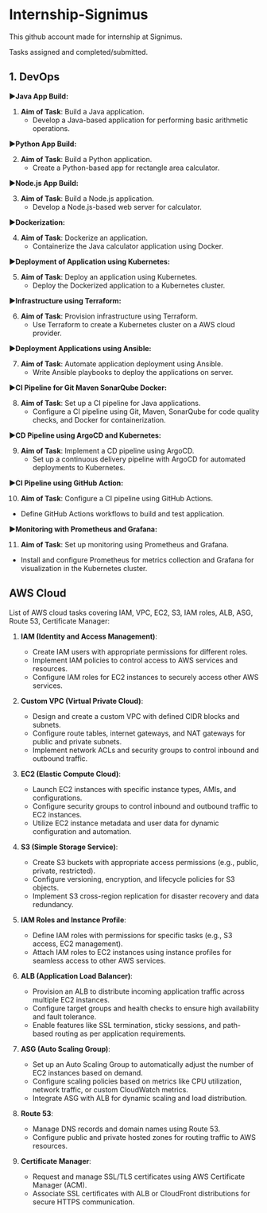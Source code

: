 # Internship-Signimus

This github account made for internship at Signimus.

Tasks assigned and completed/submitted.

## 1. DevOps 

▶️**Java App Build:**

1. **Aim of Task**: Build a Java application.
   - Develop a Java-based application for performing basic arithmetic operations.

▶️**Python App Build:**

2. **Aim of Task**: Build a Python application.
   - Create a Python-based app for rectangle area calculator.

▶️**Node.js App Build:**

3. **Aim of Task**: Build a Node.js application.
   - Develop a Node.js-based web server for calculator.

▶️**Dockerization:**

4. **Aim of Task**: Dockerize an application.
   - Containerize the Java calculator application using Docker.

▶️**Deployment of Application using Kubernetes:**

5. **Aim of Task**: Deploy an application using Kubernetes.
   - Deploy the Dockerized application to a Kubernetes cluster.

▶️**Infrastructure using Terraform:**

6. **Aim of Task**: Provision infrastructure using Terraform.
   - Use Terraform to create a Kubernetes cluster on a AWS cloud provider.

▶️**Deployment Applications using Ansible:**

7. **Aim of Task**: Automate application deployment using Ansible.
   - Write Ansible playbooks to deploy the applications on server.

▶️**CI Pipeline for Git Maven SonarQube Docker:**

8. **Aim of Task**: Set up a CI pipeline for Java applications.
   - Configure a CI pipeline using Git, Maven, SonarQube for code quality checks, and Docker for containerization.

▶️**CD Pipeline using ArgoCD and Kubernetes:**

9. **Aim of Task**: Implement a CD pipeline using ArgoCD.
   - Set up a continuous delivery pipeline with ArgoCD for automated deployments to Kubernetes.

▶️**CI Pipeline using GitHub Action:**

10. **Aim of Task**: Configure a CI pipeline using GitHub Actions.
   - Define GitHub Actions workflows to build and test application.

▶️**Monitoring with Prometheus and Grafana:**

11. **Aim of Task**: Set up monitoring using Prometheus and Grafana.
   - Install and configure Prometheus for metrics collection and Grafana for visualization in the Kubernetes cluster.


## AWS Cloud

List of AWS cloud tasks covering IAM, VPC, EC2, S3, IAM roles, ALB, ASG, Route 53, Certificate Manager:

1. **IAM (Identity and Access Management)**:
   - Create IAM users with appropriate permissions for different roles.
   - Implement IAM policies to control access to AWS services and resources.
   - Configure IAM roles for EC2 instances to securely access other AWS services.

2. **Custom VPC (Virtual Private Cloud)**:
   - Design and create a custom VPC with defined CIDR blocks and subnets.
   - Configure route tables, internet gateways, and NAT gateways for public and private subnets.
   - Implement network ACLs and security groups to control inbound and outbound traffic.

3. **EC2 (Elastic Compute Cloud)**:
   - Launch EC2 instances with specific instance types, AMIs, and configurations.
   - Configure security groups to control inbound and outbound traffic to EC2 instances.
   - Utilize EC2 instance metadata and user data for dynamic configuration and automation.

4. **S3 (Simple Storage Service)**:
   - Create S3 buckets with appropriate access permissions (e.g., public, private, restricted).
   - Configure versioning, encryption, and lifecycle policies for S3 objects.
   - Implement S3 cross-region replication for disaster recovery and data redundancy.

5. **IAM Roles and Instance Profile**:
   - Define IAM roles with permissions for specific tasks (e.g., S3 access, EC2 management).
   - Attach IAM roles to EC2 instances using instance profiles for seamless access to other AWS services.

6. **ALB (Application Load Balancer)**:
   - Provision an ALB to distribute incoming application traffic across multiple EC2 instances.
   - Configure target groups and health checks to ensure high availability and fault tolerance.
   - Enable features like SSL termination, sticky sessions, and path-based routing as per application requirements.

7. **ASG (Auto Scaling Group)**:
   - Set up an Auto Scaling Group to automatically adjust the number of EC2 instances based on demand.
   - Configure scaling policies based on metrics like CPU utilization, network traffic, or custom CloudWatch metrics.
   - Integrate ASG with ALB for dynamic scaling and load distribution.

8. **Route 53**:
   - Manage DNS records and domain names using Route 53.
   - Configure public and private hosted zones for routing traffic to AWS resources.


9. **Certificate Manager**:
   - Request and manage SSL/TLS certificates using AWS Certificate Manager (ACM).
   - Associate SSL certificates with ALB or CloudFront distributions for secure HTTPS communication.
   







